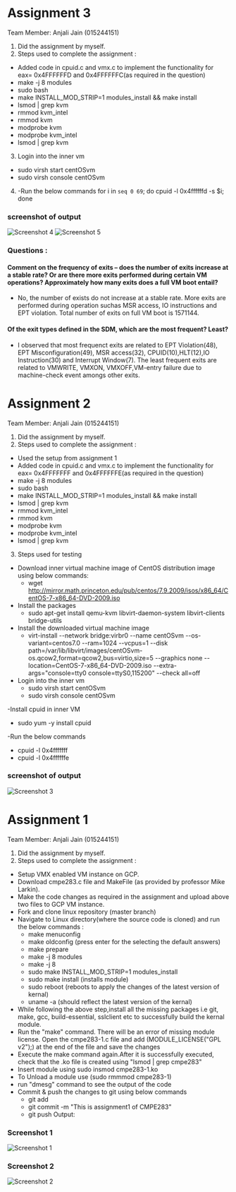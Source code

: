 Assignment 3
=============
Team Member: Anjali Jain (015244151)

1. Did the assignment by myself.
2. Steps used to complete the assignment :
- Added code in cpuid.c and vmx.c to implement the functionality for eax= 0x4FFFFFFD and 0x4FFFFFFC(as required in the question)
- make -j 8 modules
- sudo bash
- make INSTALL_MOD_STRIP=1 modules_install && make install
- lsmod | grep kvm
- rmmod kvm_intel
- rmmod kvm
- modprobe kvm
- modprobe kvm_intel
- lsmod | grep kvm

3. Login into the inner vm
  - sudo virsh start centOSvm
  - sudo virsh console centOSvm

4. -Run the below commands
   for i in `seq 0 69`; do cpuid -l 0x4ffffffd -s $i; done
  ### screenshot of output 
  ![Screenshot 4](cmpe283/output3-4.png)
  ![Screenshot 5](cmpe283/output3-1.png)
  
### Questions : 
#### Comment on the frequency of exits – does the number of exits increase at a stable rate? Or are there more exits performed during certain VM operations? Approximately how many exits does a full VM boot entail?

- No, the number of exists do not increase at a stable rate. More exits are performed during operation suchas MSR access, IO instructions and EPT violation. Total number of exits on full VM boot is 1571144.


#### Of the exit types defined in the SDM, which are the most frequent? Least?
- I observed that most frequenct exits are related to EPT Violation(48), EPT Misconfiguration(49), MSR access(32), CPUID(10),HLT(12),IO Instruction(30) and Interrupt Window(7). The least frequent exits are related to VMWRITE, VMXON, VMXOFF,VM-entry failure due to machine-check event amongs other exits.


Assignment 2
=============

Team Member: Anjali Jain (015244151)

1. Did the assignment by myself.
2. Steps used to complete the assignment :
- Used the setup from assignment 1
- Added code in cpuid.c and vmx.c to implement the functionality for eax= 0x4FFFFFFF and 0x4FFFFFFE(as required in the question)
- make -j 8 modules
- sudo bash
- make INSTALL_MOD_STRIP=1 modules_install && make install
- lsmod | grep kvm
- rmmod kvm_intel
- rmmod kvm
- modprobe kvm
- modprobe kvm_intel
- lsmod | grep kvm
3. Steps used for testing
- Download inner virtual machine  image of CentOS distribution image using below commands:
  - wget http://mirror.math.princeton.edu/pub/centos/7.9.2009/isos/x86_64/CentOS-7-x86_64-DVD-2009.iso
- Install the packages
  - sudo apt-get install qemu-kvm libvirt-daemon-system libvirt-clients bridge-utils
- Install the downloaded virtual machine image
  - virt-install  --network bridge:virbr0 --name centOSvm --os-variant=centos7.0 --ram=1024 --vcpus=1 --disk path=/var/lib/libvirt/images/centOSvm-os.qcow2,format=qcow2,bus=virtio,size=5 --graphics none  --location=CentOS-7-x86_64-DVD-2009.iso --extra-args="console=tty0 console=ttyS0,115200"  --check all=off
- Login into the inner vm
  - sudo virsh start centOSvm
  - sudo virsh console centOSvm

-Install cpuid in inner VM
  - sudo yum -y install cpuid

-Run the below commands
  - cpuid -l 0x4fffffff 
  - cpuid -l 0x4ffffffe
  ### screenshot of output 
  ![Screenshot 3](cmpe283/assignment2-output.png)
  
Assignment 1
=============

Team Member: Anjali Jain (015244151)

1. Did the assignment by myself.
2. Steps used to complete the assignment :
- Setup VMX enabled VM instance on GCP.
- Download cmpe283.c file and MakeFile (as provided by professor Mike Larkin).
- Make the code changes as required in the assignment and upload above two files to GCP VM instance.
- Fork and clone linux repository (master branch)
- Navigate to Linux directory(where the source code is cloned) and run the below commands :
  - make menuconfig
  - make oldconfig (press enter for the selecting the default answers)
  - make prepare
  - make -j 8 modules
  - make -j 8 
  - sudo make INSTALL_MOD_STRIP=1 modules_install
  - sudo make install (installs module)
  - sudo reboot (reboots to apply the changes of the latest version of kernal)
  - uname -a (should reflect the latest version of the kernal)
- While following the above step,install all the missing packages i.e git, make, gcc, build-essential, sslclient etc to successfully build the kernal module.
- Run the "make" command. There will be an error of missing module license. Open the cmpe283-1.c file and add (MODULE_LICENSE("GPL v2");) at the end of the file and save the changes
- Execute the make command again.After it is successfully executed, check that the .ko file is created using "lsmod | grep cmpe283"
- Insert module using sudo insmod cmpe283-1.ko
- To Unload a module use (sudo rmmmod cmpe283-1)
- run "dmesg" command to see the output of the code
- Commit & push the changes to git using below commands
  - git add
  - git commit -m "This is assignment1 of CMPE283"
  - git push
Output:
### Screenshot 1
![Screenshot 1](cmpe283/output-1.png)
### Screenshot 2
![Screenshot 2](cmpe283/output-2.png)
